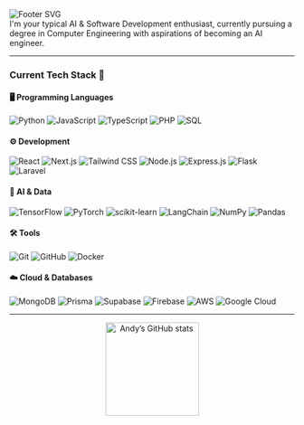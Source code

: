 <div align="left">
  <img src="https://readme-typing-svg.demolab.com?font=Fira+Code&pause=1000&color=36BCF7&width=435&lines=Hi+there+%F0%9F%91%8B,+call+me+Andy!" alt="Footer SVG"/>
  <div>
    I'm your typical AI & Software Development enthusiast, currently pursuing a degree in Computer Engineering with aspirations of becoming an AI engineer.
  </div>
</div>

---
###  **Current Tech Stack** 🚀

#### 🖥️ Programming Languages
![Python](https://img.shields.io/badge/-Python-3776AB?logo=python&logoColor=white)
![JavaScript](https://img.shields.io/badge/-JavaScript-F7DF1E?logo=javascript&logoColor=black)
![TypeScript](https://img.shields.io/badge/-TypeScript-3178C6?logo=typescript&logoColor=white)
![PHP](https://img.shields.io/badge/-PHP-777BB4?logo=php&logoColor=white)
![SQL](https://img.shields.io/badge/-SQL-4479A1?logo=mysql&logoColor=white)

#### ⚙️ Development
![React](https://img.shields.io/badge/-React-61DAFB?logo=react&logoColor=black)
![Next.js](https://img.shields.io/badge/-Next.js-000000?logo=next.js&logoColor=white)
![Tailwind CSS](https://img.shields.io/badge/-Tailwind_CSS-06B6D4?logo=tailwindcss&logoColor=white)
![Node.js](https://img.shields.io/badge/-Node.js-339933?logo=node.js&logoColor=white)
![Express.js](https://img.shields.io/badge/-Express.js-000000?logo=express&logoColor=white)
![Flask](https://img.shields.io/badge/-Flask-000000?logo=flask&logoColor=white)
![Laravel](https://img.shields.io/badge/-Laravel-FF2D20?logo=laravel&logoColor=white)

#### 🤖 AI & Data
![TensorFlow](https://img.shields.io/badge/-TensorFlow-FF6F00?logo=tensorflow&logoColor=white)
![PyTorch](https://img.shields.io/badge/-PyTorch-EE4C2C?logo=pytorch&logoColor=white)
![scikit-learn](https://img.shields.io/badge/-scikit--learn-F7931E?logo=scikit-learn&logoColor=white)
![LangChain](https://img.shields.io/badge/-LangChain-000000?logo=langchain&logoColor=white)
![NumPy](https://img.shields.io/badge/-NumPy-013243?logo=numpy&logoColor=white)
![Pandas](https://img.shields.io/badge/-Pandas-150458?logo=pandas&logoColor=white)

#### 🛠️ Tools
![Git](https://img.shields.io/badge/-Git-F05032?logo=git&logoColor=white)
![GitHub](https://img.shields.io/badge/-GitHub-181717?logo=github&logoColor=white)
![Docker](https://img.shields.io/badge/-Docker-2496ED?logo=docker&logoColor=white)

#### ☁️ Cloud & Databases
![MongoDB](https://img.shields.io/badge/-MongoDB-47A248?logo=mongodb&logoColor=white)
![Prisma](https://img.shields.io/badge/-Prisma-2D3748?logo=prisma&logoColor=white)
![Supabase](https://img.shields.io/badge/-Supabase-3ECF8E?logo=supabase&logoColor=white)
![Firebase](https://img.shields.io/badge/-Firebase-FFCA28?logo=firebase&logoColor=black)
![AWS](https://img.shields.io/badge/-AWS-232F3E?logo=amazon-aws&logoColor=white)
![Google Cloud](https://img.shields.io/badge/-Google%20Cloud-4285F4?logo=googlecloud&logoColor=white)

---

<p align="center">
  <img src="https://github-readme-stats.vercel.app/api?username=andyathsid&show_icons=true&theme=github_dark" alt="Andy’s GitHub stats" height="165"/>
</p>
